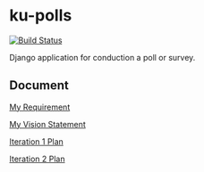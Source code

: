 # ku-polls
[![Build Status](https://travis-ci.com/JirawadeeSampusri/ku-polls.svg?branch=master)](https://travis-ci.com/github/JirawadeeSampusri/ku-polls)

Django application for conduction a poll or survey.

## Document
[My Requirement](../../wiki/Requirement)

[My Vision Statement](../../wiki/Vision%20Statement)

[Iteration 1 Plan](../../wiki/Iteration%201%20Plan)

[Iteration 2 Plan](../../wiki/Iteration%202%20Plan)
